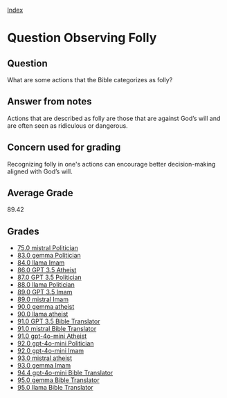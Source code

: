 
[Index](../../index.md)
# Question Observing Folly
## Question
What are some actions that the Bible categorizes as folly?

## Answer from notes
Actions that are described as folly are those that are against God’s will and are often seen as ridiculous or dangerous.

## Concern used for grading
Recognizing folly in one's actions can encourage better decision-making aligned with God’s will.

## Average Grade
89.42

## Grades
 * [75.0 mistral Politician](../answers/mistral_Politician/Observing_Folly.md)
 * [83.0 gemma Politician](../answers/gemma_Politician/Observing_Folly.md)
 * [84.0 llama Imam](../answers/llama_Imam/Observing_Folly.md)
 * [86.0 GPT 3.5 Atheist](../answers/GPT_3.5_Atheist/Observing_Folly.md)
 * [87.0 GPT 3.5 Politician](../answers/GPT_3.5_Politician/Observing_Folly.md)
 * [88.0 llama Politician](../answers/llama_Politician/Observing_Folly.md)
 * [89.0 GPT 3.5 Imam](../answers/GPT_3.5_Imam/Observing_Folly.md)
 * [89.0 mistral Imam](../answers/mistral_Imam/Observing_Folly.md)
 * [90.0 gemma atheist](../answers/gemma_atheist/Observing_Folly.md)
 * [90.0 llama atheist](../answers/llama_atheist/Observing_Folly.md)
 * [91.0 GPT 3.5 Bible Translator](../answers/GPT_3.5_Bible_Translator/Observing_Folly.md)
 * [91.0 mistral Bible Translator](../answers/mistral_Bible_Translator/Observing_Folly.md)
 * [91.0 gpt-4o-mini Atheist](../answers/gpt-4o-mini_Atheist/Observing_Folly.md)
 * [92.0 gpt-4o-mini Politician](../answers/gpt-4o-mini_Politician/Observing_Folly.md)
 * [92.0 gpt-4o-mini Imam](../answers/gpt-4o-mini_Imam/Observing_Folly.md)
 * [93.0 mistral atheist](../answers/mistral_atheist/Observing_Folly.md)
 * [93.0 gemma Imam](../answers/gemma_Imam/Observing_Folly.md)
 * [94.4 gpt-4o-mini Bible Translator](../answers/gpt-4o-mini_Bible_Translator/Observing_Folly.md)
 * [95.0 gemma Bible Translator](../answers/gemma_Bible_Translator/Observing_Folly.md)
 * [95.0 llama Bible Translator](../answers/llama_Bible_Translator/Observing_Folly.md)
